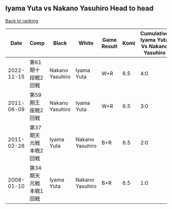 ## Iyama Yuta vs Nakano Yasuhiro Head to head

[Back to ranking](../../index.md)




| **Date** | **Comp** | **Black** | **White** | **Game Result** | **Komi** | **Cumulative Iyama Yuta Vs Nakano Yasuhiro** | **Iyama Yuta Streak** | **Nakano Yasuhiro Streak** | 
| --- | --- | --- | --- | --- | --- | --- | --- | --- |
| 2022-11-15 | 第61期十段戦2回戦 | Nakano Yasuhiro | Iyama Yuta | W+R | 6.5 | 4:0 | 4 | 0 | 
| 2011-06-09 | 第59期王座戦2回戦 | Nakano Yasuhiro | Iyama Yuta | W+R | 6.5 | 3:0 | 3 | 0 | 
| 2011-02-28 | 第37期天元戦本戦2回戦 | Iyama Yuta | Nakano Yasuhiro | B+R | 6.5 | 2:0 | 2 | 0 | 
| 2008-01-10 | 第34期天元戦本戦1回戦 | Iyama Yuta | Nakano Yasuhiro | B+R | 6.5 | 1:0 | 1 | 0 |




